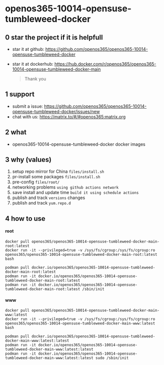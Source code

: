 # openos365-10014-opensuse-tumbleweed-docker

## 0 star the project if it is helpfull

* star it at github: https://github.com/openos365/openos365-10014-opensuse-tumbleweed-docker
* star it at dockerhub: https://hub.docker.com/r/openos365/openos365-10014-opensuse-tumbleweed-docker-main

  > Thank you

## 1 support

* submit a issue: https://github.com/openos365/openos365-10014-opensuse-tumbleweed-docker/issues/new
* chat with us: https://matrix.to/#/#openos365:matrix.org

## 2 what

* openos365-10014-opensuse-tumbleweed-docker docker images
  
## 3 why (values)

1. setup repo mirror for China `files/install.sh`
1. pr-install some packages `files/install.sh`
1. pre-config `files/root/`
1. networking problems `using github actions network`
1. save install and update time `build it using schedule actions`
1. publish and track `versions` changes
1. publish and track `yum.repo.d`

## 4 how to use

#### root
```
docker pull openos365/openos365-10014-opensuse-tumbleweed-docker-main-root:latest
docker run -it --privileged=true -v /sys/fs/cgroup:/sys/fs/cgroup:ro openos365/openos365-10014-opensuse-tumbleweed-docker-main-root:latest bash

podman pull docker.io/openos365/openos365-10014-opensuse-tumbleweed-docker-main-root:latest
podman run -it docker.io/openos365/openos365-10014-opensuse-tumbleweed-docker-main-root:latest
podman run -it docker.io/openos365/openos365-10014-opensuse-tumbleweed-docker-main-root:latest /sbin/init
```
#### www

```
docker pull openos365/openos365-10014-opensuse-tumbleweed-docker-main-www:latest
docker run -it --privileged=true -v /sys/fs/cgroup:/sys/fs/cgroup:ro openos365/openos365-10014-opensuse-tumbleweed-docker-main-www:latest bash

podman pull docker.io/openos365/openos365-10014-opensuse-tumbleweed-docker-main-www:latest:latest
podman run -it docker.io/openos365/openos365-10014-opensuse-tumbleweed-docker-main-www:latest:latest
podman run -it docker.io/openos365/openos365-10014-opensuse-tumbleweed-docker-main-www:latest:latest sudo /sbin/init
```
